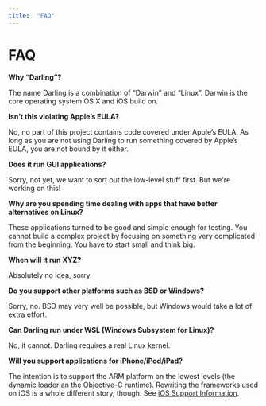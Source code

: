 ```yaml
---
title:	"FAQ"
---
```

# FAQ

**Why “Darling”?**

The name Darling is a combination of “Darwin” and “Linux”. Darwin is the core operating system OS X and iOS build on.

**Isn’t this violating Apple’s EULA?**

No, no part of this project contains code covered under Apple’s EULA. As long as you are not using Darling to run something covered by Apple’s EULA, you are not bound by it either.

**Does it run GUI applications?**

Sorry, not yet, we want to sort out the low-level stuff first. But we're working on this!

**Why are you spending time dealing with apps that have better alternatives on Linux?**

These applications turned to be good and simple enough for testing. You cannot build a complex project by focusing on something very complicated from the beginning. You have to start small and think big.

**When will it run XYZ?**

Absolutely no idea, sorry.

**Do you support other platforms such as BSD or Windows?**

Sorry, no. BSD may very well be possible, but Windows would take a lot of extra effort.

**Can Darling run under WSL (Windows Subsystem for Linux)?**

No, it cannot. Darling requires a real Linux kernel.

**Will you support applications for iPhone/iPod/iPad?**

The intention is to support the ARM platform on the lowest levels (the dynamic loader an the Objective-C runtime). Rewriting the frameworks used on iOS is a whole different story, though. See [iOS Support Information](/for-developers/ios-support-information).


